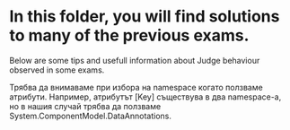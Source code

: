 # In this folder, you will find solutions to many of the previous exams.
Below are some tips and usefull information about Judge behaviour observed in some exams.

Трябва да внимаваме при избора на namespace когато ползваме атрибути. Например, атрибутът [Key] съществува в два namespace-a, но в нашия случай трябва да ползваме System.ComponentModel.DataAnnotations.